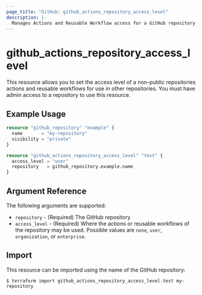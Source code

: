 ```yaml
---
page_title: "GitHub: github_actions_repository_access_level"
description: |-
  Manages Actions and Reusable Workflow access for a GitHub repository
---
```


# github_actions_repository_access_level

This resource allows you to set the access level of a non-public repositories actions and reusable workflows for use in other repositories. You must have admin access to a repository to use this resource.

## Example Usage

```terraform
resource "github_repository" "example" {
  name       = "my-repository"
  visibility = "private"
}

resource "github_actions_repository_access_level" "test" {
  access_level = "user"
  repository   = github_repository.example.name
}
```

## Argument Reference

The following arguments are supported:

* `repository` - (Required) The GitHub repository
* `access_level` - (Required) Where the actions or reusable workflows of the repository may be used. Possible values are `none`, `user`, `organization`, or `enterprise`.

## Import

This resource can be imported using the name of the GitHub repository:

```
$ terraform import github_actions_repository_access_level.test my-repository
```
